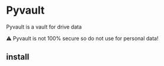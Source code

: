 # Pyvault
Pyvault is a vault for drive data

:warning: Pyvault is not 100% secure so do not use for personal data!

## install
